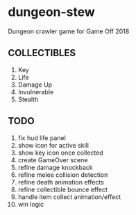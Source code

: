 # dungeon-stew
Dungeon crawler game for Game Off 2018


## COLLECTIBLES
1. Key
2. Life
3. Damage Up
4. Invulnerable
5. Stealth


## TODO
1. fix hud life panel
2. show icon for active skill
3. show key icon once collected
4. create GameOver scene
5. refine damage knockback
6. refine melee collision detection
7. refine death animation effects
8. refine collectible bounce effect
9. handle item collect animation/effect
10. win logic



